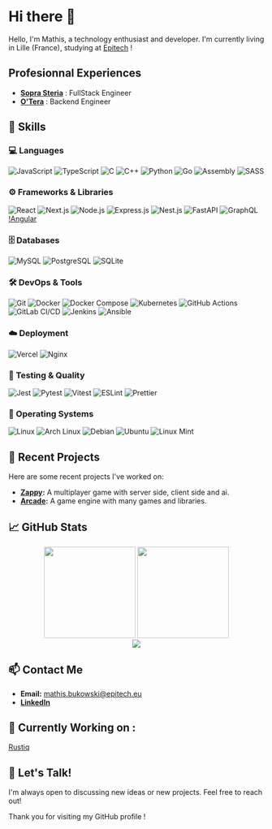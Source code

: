 # Hi there 👋

Hello, I'm Mathis, a technology enthusiast and developer. 
I'm currently living in Lille (France), studying at [Epitech](https://www.epitech.eu/) !

## Profesionnal Experiences
- **[Sopra Steria](https://www.soprasteria.com/fr)** : FullStack Engineer
- **[O'Tera](https://www.otera.fr/)** : Backend Engineer

## 🌟 Skills

### 💻 Languages
![JavaScript](https://img.shields.io/badge/JavaScript-F7DF1E?style=for-the-badge&logo=javascript&logoColor=black)
![TypeScript](https://img.shields.io/badge/TypeScript-3178C6?style=for-the-badge&logo=typescript&logoColor=white)
![C](https://img.shields.io/badge/C-A8B9CC?style=for-the-badge&logo=c&logoColor=black)
![C++](https://img.shields.io/badge/C++-00599C?style=for-the-badge&logo=cplusplus&logoColor=white)
![Python](https://img.shields.io/badge/Python-3776AB?style=for-the-badge&logo=python&logoColor=white)
![Go](https://img.shields.io/badge/Go-00ADD8?logo=Go&logoColor=white&style=for-the-badge)
![Assembly](https://img.shields.io/badge/-Assembly-000?&logo=assemblyscript)
![SASS](https://img.shields.io/badge/Sass-CC6699?style=flat-square&logo=Sass&logoColor=white)

### ⚙️ Frameworks & Libraries
![React](https://img.shields.io/badge/React-20232A?style=for-the-badge&logo=react&logoColor=61DAFB)
![Next.js](https://img.shields.io/badge/Next.js-000000?style=for-the-badge&logo=nextdotjs&logoColor=white)
![Node.js](https://img.shields.io/badge/Node.js-339933?style=for-the-badge&logo=nodedotjs&logoColor=white)
![Express.js](https://img.shields.io/badge/Express.js-000000?style=for-the-badge&logo=express&logoColor=white)
![Nest.js](https://img.shields.io/badge/Nest.js-E0234E?style=for-the-badge&logo=nestjs&logoColor=white)
![FastAPI](https://img.shields.io/badge/FastAPI-009688?style=for-the-badge&logo=fastapi&logoColor=white)
![GraphQL](https://img.shields.io/badge/GraphQL-E10098?style=for-the-badge&logo=graphql&logoColor=white)
[!Angular](https://img.shields.io/badge/Angular-DD0031?style=for-the-badge&logo=angular&logoColor=white)

### 🗄️ Databases
![MySQL](https://img.shields.io/badge/MySQL-4479A1?style=for-the-badge&logo=mysql&logoColor=white)
![PostgreSQL](https://img.shields.io/badge/PostgreSQL-4169E1?style=for-the-badge&logo=postgresql&logoColor=white)
![SQLite](https://img.shields.io/badge/SQLite-003B57?style=for-the-badge&logo=sqlite&logoColor=white)

### 🛠️ DevOps & Tools
![Git](https://img.shields.io/badge/Git-F05032?style=for-the-badge&logo=git&logoColor=white)
![Docker](https://img.shields.io/badge/Docker-2496ED?style=for-the-badge&logo=docker&logoColor=white)
![Docker Compose](https://img.shields.io/badge/Docker%20Compose-2496ED?style=for-the-badge&logo=docker&logoColor=white)
![Kubernetes](https://img.shields.io/badge/Kubernetes-326CE5?style=for-the-badge&logo=kubernetes&logoColor=white)
![GitHub Actions](https://img.shields.io/badge/GitHub%20Actions-2088FF?style=for-the-badge&logo=githubactions&logoColor=white)
![GitLab CI/CD](https://img.shields.io/badge/GitLab%20CI/CD-FC6D26?style=for-the-badge&logo=gitlab&logoColor=white)
![Jenkins](https://img.shields.io/badge/Jenkins-D24939?style=for-the-badge&logo=jenkins&logoColor=white)
![Ansible](https://img.shields.io/badge/Ansible-EE0000?style=for-the-badge&logo=ansible&logoColor=white)

### ☁️ Deployment
![Vercel](https://img.shields.io/badge/Vercel-000000?style=for-the-badge&logo=vercel&logoColor=white)
![Nginx](https://img.shields.io/badge/Nginx-009639?style=for-the-badge&logo=nginx&logoColor=white)

### 🧪 Testing & Quality
![Jest](https://img.shields.io/badge/Jest-C21325?style=for-the-badge&logo=jest&logoColor=white)
![Pytest](https://img.shields.io/badge/Pytest-0A9EDC?style=for-the-badge&logo=pytest&logoColor=white)
![Vitest](https://img.shields.io/badge/vitest-6E9F18?style=for-the-badge&logo=vitest&logoColor=white)
![ESLint](https://img.shields.io/badge/ESLint-4B32C3?style=for-the-badge&logo=eslint&logoColor=white)
![Prettier](https://img.shields.io/badge/Prettier-F7B93E?style=for-the-badge&logo=prettier&logoColor=black)

### 🐧 Operating Systems
![Linux](https://img.shields.io/badge/Linux-FCC624?style=for-the-badge&logo=linux&logoColor=black)
![Arch Linux](https://img.shields.io/badge/Arch%20Linux-1793D1?style=for-the-badge&logo=archlinux&logoColor=white)
![Debian](https://img.shields.io/badge/Debian-A81D33?style=for-the-badge&logo=debian&logoColor=white)
![Ubuntu](https://img.shields.io/badge/Ubuntu-E95420?style=for-the-badge&logo=ubuntu&logoColor=white)
![Linux Mint](https://img.shields.io/badge/Linux%20Mint-87CF3E?style=for-the-badge&logo=linuxmint&logoColor=white)

## 🔭 Recent Projects
Here are some recent projects I've worked on:
- **[Zappy](https://github.com/mathisbukowski/Zappy):** A multiplayer game with server side, client side and ai.
- **[Arcade](https://github.com/mathisbukowski/Arcade):** A game engine with many games and libraries.

## 📈 GitHub Stats
<div align="center">
  <img height="180em" src="https://github-readme-stats.vercel.app/api?username=mathisbukowski&show_icons=true&theme=dark&include_all_commits=true&count_private=true&hide_border=true"/>
  <img height="180em" src="https://github-readme-stats.vercel.app/api/top-langs/?username=mathisbukowski&layout=compact&theme=dark&hide_border=true"/>
</div>
<div align="center">
  <img src="https://github-readme-activity-graph.vercel.app/graph?username=mathisbukowski&theme=github-compact&hide_border=true&area=true"/>
</div>


## 📫 Contact Me
- **Email:** [mathis.bukowski@epitech.eu](mailto:mathis.bukowski@epitech.eu)
- **[LinkedIn](https://www.linkedin.com/in/mathisbukowski/)**

## 🌱 Currently Working on :
[Rustiq](https://github.com/mathisbukowski/Rustiq) 

## 💬 Let's Talk!
I'm always open to discussing new ideas or new projects. Feel free to reach out!

Thank you for visiting my GitHub profile !
